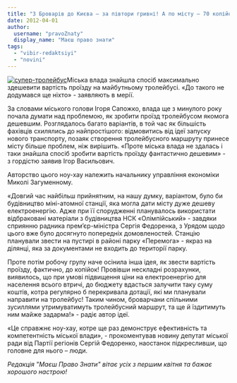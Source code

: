 ```yaml
---
title: "З Броварів до Києва – за півтори гривні! А по місту – 70 копійок"
date: 2012-04-01
author: 
  username: "pravoZnaty"
  display_name: "Маєш право знати"
tags: 
  - "vibir-redaktsiyi"
  - "novini"
---
```


[![](https://mpz.brovary.org/wp-content/uploads/2012/04/1236035974_950_msg-big.jpg "супер-тролейбус")](https://mpz.brovary.org/wp-content/uploads/2012/04/1236035974_950_msg-big.jpg)Міська влада знайшла спосіб максимально здешевити вартість проїзду на майбутньому тролейбусі. «До такого не додумався ще ніхто» - заявляють в мерії.

За словами міського голови Ігоря Сапожко, влада ще з минулого року почала думати над проблемою, як зробити проїзд тролейбусом якомога дешевшим. Розглядалось багато варіантів, в той час як більшість фахівців схилялись до найпростішого: відмовитись від ідеї запуску нового транспорту, позаяк створення тролейбусного маршруту принесе місту більше проблем, ніж вирішить. «Проте міська влада не здалась і таки знайшла спосіб зробити вартість проїзду фантастично дешевим» - з гордістю заявив Ігор Васильович.

Авторство цього ноу-хау належить начальнику управління економіки Миколі Загуменному.

«Довгий час найбільш прийнятним, на нашу думку, варіантом, було би будівництво міні-атомної станції, яка могла дати місту дуже дешеву електроенергію. Адже при її спорудженні планувалось використати відбраковані матеріали з будівництва НСК «Олімпійський» - завдяки сприянню радника прем’єр-міністра Сергія Федоренка, з Урядом щодо цього вже було досягнуто попередніх домовленостей. Станцію планували звести на пустирі в районі парку «Перемога» - якраз на ділянці, яка за документами не входить до території парку.

Проте потім робочу групу наче осінила інша ідея, як звести вартість проїзду, фактично, до копійок! Провівши нескладні розрахунки, виявилось, що при умові підвищення ціни на електроенергію для населення всього втричі, до бюджету вдасться залучити таку суму коштів, котра регулярно б перекривала дотації, які ми планували направити на тролейбус! Таким чином, броварчани спільними зусиллями утримуватимуть тролейбусний маршрут, та ще й їздитимуть ним майже задарма!» - радіє автор ідеї.

«Це справжнє ноу-хау, котре ще раз демонструє ефективність та компетентність міської влади», - прокоментував новину депутат міської ради від Партії регіонів Сергій Федоренко, наостанок підкресливши, що головне для нього – люди.

_Редакція "Маєш Право Знати" вітає усіх з першим квітня та бажає хорошого настрою!_
